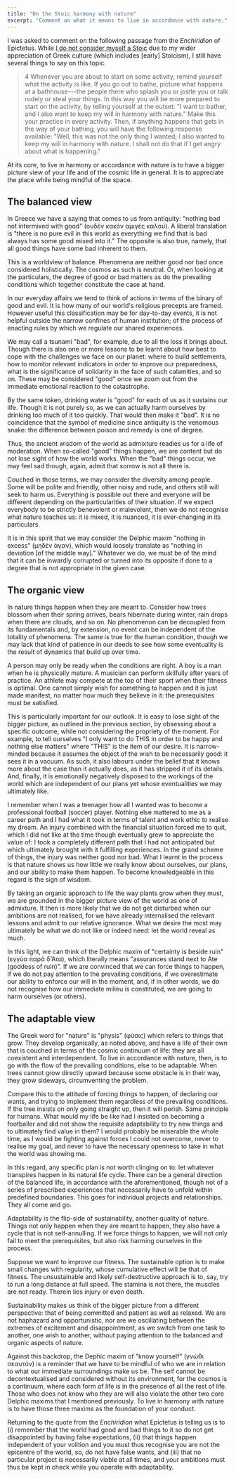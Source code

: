 ```yaml
---
title: "On the Stoic harmony with nature"
excerpt: "Comment on what it means to live in accordance with nature."
---
```


I was asked to comment on the following passage from the _Enchiridion_
of Epictetus. While [I do not consider myself a
Stoic](https://protesilaos.com/commentary/2025-03-02-re-are-you-stoic-what-philosophy/)
due to my wider appreciation of Greek culture (which includes [early]
Stoicism), I still have several things to say on this topic.

> 4 Whenever you are about to start on some activity, remind yourself
> what the activity is like. If you go out to bathe, picture what
> happens at a bathhouse---the people there who splash you or jostle
> you or talk rudely or steal your things. In this way you will be
> more prepared to start on the activity, by telling yourself at the
> outset: "I want to bather, and I also want to keep my will in
> harmony with nature." Make this your practice in every activity.
> Then, if anything happens that gets in the way of your bathing, you
> will have the following response available: "Well, this was not the
> only thing I wanted; I also wanted to keep my will in harmony with
> nature. I shall not do that if I get angry about what is happening."

At its core, to live in harmony or accordance with nature is to have a
bigger picture view of your life and of the cosmic life in general. It
is to appreciate the place while being mindful of the space.

## The balanced view

In Greece we have a saying that comes to us from antiquity: "nothing
bad not intermixed with good" (ουδέν κακόν αμιγές καλού). A liberal
translation is "there is no pure evil in this world as everything we
find that is bad always has some good mixed into it." The opposite is
also true, namely, that all good things have some bad inherent to them.

This is a worldview of balance. Phenomena are neither good nor bad
once considered holistically. The cosmos as such is neutral. Or, when
looking at the particulars, the degree of good or bad matters as do
the prevailing conditions which together constitute the case at hand.

In our everyday affairs we tend to think of actions in terms of the
binary of good and evil. It is how many of our world's religious
precepts are framed. However useful this classification may be for
day-to-day events, it is not helpful outside the narrow confines of
human institution; of the process of enacting rules by which we
regulate our shared experiences.

We may call a tsunami "bad", for example, due to all the loss it
brings about. Though there is also one or more lessons to be learnt
about how best to cope with the challenges we face on our planet:
where to build settlements, how to monitor relevant indicators in
order to improve our preparedness, what is the significance of
solidarity in the face of such calamities, and so on. These may be
considered "good" once we zoom out from the immediate emotional
reaction to the catastrophe.

By the same token, drinking water is "good" for each of us as it
sustains our life. Though it is not purely so, as we can actually harm
ourselves by drinking too much of it too quickly. That would then make
it "bad". It is no coincidence that the symbol of medicine since
antiquity is the venomous snake: the difference between poison and
remedy is one of degree.

Thus, the ancient wisdom of the world as admixture readies us for a
life of moderation. When so-called "good" things happen, we are
content but do not lose sight of how the world works. When the "bad"
things occur, we may feel sad though, again, admit that sorrow is not
all there is.

Couched in those terms, we may consider the diversity among people.
Some will be polite and friendly, other noisy and rude, and others
still will seek to harm us. Everything is possible out there and
everyone will be different depending on the particularities of their
situation. If we expect everybody to be strictly benevolent or
malevolent, then we do not recognise what nature teaches us: it is
mixed, it is nuanced, it is ever-changing in its particulars.

It is in this spirit that we may consider the Delphic maxim "nothing
in excess" (μηδέν άγαν), which would loosely translate as "nothing in
deviation [of the middle way]." Whatever we do, we must be of the mind
that it can be inwardly corrupted or turned into its opposite if done
to a degree that is not appropriate in the given case.

## The organic view

In nature things happen when they are meant to. Consider how trees
blossom when their spring arrives, bears hibernate during winter, rain
drops when there are clouds, and so on. No phenomenon can be decoupled
from its fundamentals and, by extension, no event can be independent
of the totality of phenomena. The same is true for the human
condition, though we may lack that kind of patience in our deeds to
see how some eventuality is the result of dynamics that build up over
time.

A person may only be ready when the conditions are right. A boy is a
man when he is physically mature. A musician can perform skilfully
after years of practice. An athlete may compete at the top of their
sport when their fitness is optimal. One cannot simply wish for
something to happen and it is just made manifest, no matter how much
they believe in it: the prerequisites must be satisfied.

This is particularly important for our outlook. It is easy to lose
sight of the bigger picture, as outlined in the previous section, by
obsessing about a specific outcome, while not considering the
propriety of the moment. For example, to tell ourselves "I only want
to do THIS in order to be happy and nothing else matters" where "THIS"
is the item of our desire. It is narrow-minded because it assumes the
object of the wish to be necessarily good: it sees it in a vacuum. As
such, it also labours under the belief that it knows more about the
case than it actually does, as it has stripped it of its details. And,
finally, it is emotionally negatively disposed to the workings of the
world which are independent of our plans yet whose eventualities we
may ultimately like.

I remember when I was a teenager how all I wanted was to become a
professional football (soccer) player. Nothing else mattered to me as
a career path and I had what it took in terms of talent and work ethic
to realise my dream. An injury combined with the financial situation
forced me to quit, which I did not like at the time though eventually
grew to appreciate the value of: I took a completely different path
that I had not anticipated but which ultimately brought with it
fulfilling experiences. In the grand scheme of things, the injury was
neither good nor bad. What I learnt in the process is that nature
shows us how little we really know about ourselves, our plans, and our
ability to make them happen. To become knowledgeable in this regard is
the sign of wisdom.

By taking an organic approach to life the way plants grow when they
must, we are grounded in the bigger picture view of the world as one
of admixture. It then is more likely that we do not get disturbed when
our ambitions are not realised, for we have already internalised the
relevant lessons and admit to our relative ignorance. What we desire
the most may ultimately be what we do not like or indeed need: let the
world reveal as much.

In this light, we can think of the Delphic maxim of "certainty is
beside ruin" (εγγύα παρά δ'Άτα), which literally means "assurances
stand next to Ate (goddess of ruin)". If we are convinced that we can
force things to happen, if we do not pay attention to the prevailing
conditions, if we overestimate our ability to enforce our will in the
moment, and, if in other words, we do not recognise how our immediate
milieu is constituted, we are going to harm ourselves (or others).

## The adaptable view

The Greek word for "nature" is "physis" (φύσις) which refers to things
that grow. They develop organically, as noted above, and have a life
of their own that is couched in terms of the cosmic continuum of life:
they are all coexistent and interdependent. To live in accordance with
nature, then, is to go with the flow of the prevailing conditions,
else to be adaptable. When trees cannot grow directly upward because
some obstacle is in their way, they grow sideways, circumventing the
problem.

Compare this to the attitude of forcing things to happen, of declaring
our wants, and trying to implement them regardless of the prevailing
conditions. If the tree insists on only going straight up, then it
will perish. Same principle for humans. What would my life be like had
I insisted on becoming a footballer and did not show the requisite
adaptability to try new things and to ultimately find value in them? I
would probably be miserable the whole time, as I would be fighting
against forces I could not overcome, never to realise my goal, and
never to have the necessary openness to take in what the world was
showing me.

In this regard, any specific plan is not worth clinging on to: let
whatever transpires happen in its natural life cycle. There can be a
general direction of the balanced life, in accordance with the
aforementioned, though not of a series of prescribed experiences that
necessarily have to unfold within predefined boundaries. This goes for
individual projects and relationships. They all come and go.

Adaptability is the flip-side of sustainability, another quality of
nature. Things not only happen when they are meant to happen, they
also have a cycle that is not self-annulling. If we force things to
happen, we will not only fail to meet the prerequisites, but also risk
harming ourselves in the process.

Suppose we want to improve our fitness. The sustainable option is to
make small changes with regularity, whose cumulative effect will be
that of fitness. The unsustainable and likely self-destructive
approach is to, say, try to run a long distance at full speed. The
stamina is not there, the muscles are not ready. Therein lies injury
or even death.

Sustainability makes us think of the bigger picture from a different
perspective: that of being committed and patient as well as relaxed.
We are not haphazard and opportunistic, nor are we oscillating between
the extremes of excitement and disappointment, as we switch from one
task to another, one wish to another, without paying attention to the
balanced and organic aspects of nature.

Against this backdrop, the Dephic maxim of "know yourself" (γνώθι
σεαυτόν) is a reminder that we have to be mindful of who we are in
relation to what our immediate surroundings make us be. The self
cannot be decontextualised and considered without its environment, for
the cosmos is a continuum, where each form of life is in the presence
of all the rest of life. Those who does not know who they are will
also violate the other two core Delphic maxims that I mentioned
previously. To live in harmony with nature is to have those three
maxims as the foundation of your conduct.

Returning to the quote from the _Enchiridion_ what Epictetus is
telling us is to (i) remember that the world had good and bad things
to it so do not get disappointed by having false expectations, (ii)
that things happen independent of your volition and you must thus
recognise you are not the epicentre of the world, so, do not have
false wants, and (iii) that no particular project is necessarily
viable at all times, and your ambitions must thus be kept in check
while you operate with adaptability.
